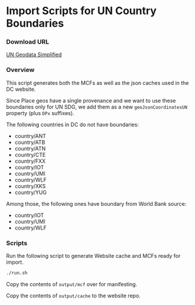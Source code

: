 # Import Scripts for UN Country Boundaries

### Download URL

[UN Geodata Simplified](https://geoportal.un.org/arcgis/apps/sites/#/geohub/datasets/d7caaff3ef4b4f7c82689b7c4694ad92/about)

### Overview

This script generates both the MCFs as well as the json caches used
in the DC website.

Since Place geos have a single provenance and we want to use these
boundaries only for UN SDG, we add them as a new `geoJsonCoordinatesUN`
property (plus `DPx` suffixes).

The following countries in DC do not have boundaries:
* country/ANT
* country/ATB
* country/ATN
* country/CTE
* country/FXX
* country/IOT
* country/UMI
* country/WLF
* country/XKS
* country/YUG

Among those, the following ones have boundary from World Bank source:
* country/IOT
* country/UMI
* country/WLF


### Scripts

Run the following script to generate Website cache and MCFs ready for import.

```bash
./run.sh
```

Copy the contents of `output/mcf` over for manifesting.

Copy the contents of `output/cache` to the website repo.